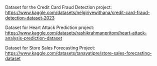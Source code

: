 Dataset for the Credit Card Fraud Detection project: https://www.kaggle.com/datasets/nelgiriyewithana/credit-card-fraud-detection-dataset-2023

Dataset for Heart Attack Prediction project: 
https://www.kaggle.com/datasets/rashikrahmanpritom/heart-attack-analysis-prediction-dataset

Dataset for Store Sales Forecasting Project: 
https://www.kaggle.com/datasets/tanayatipre/store-sales-forecasting-dataset
